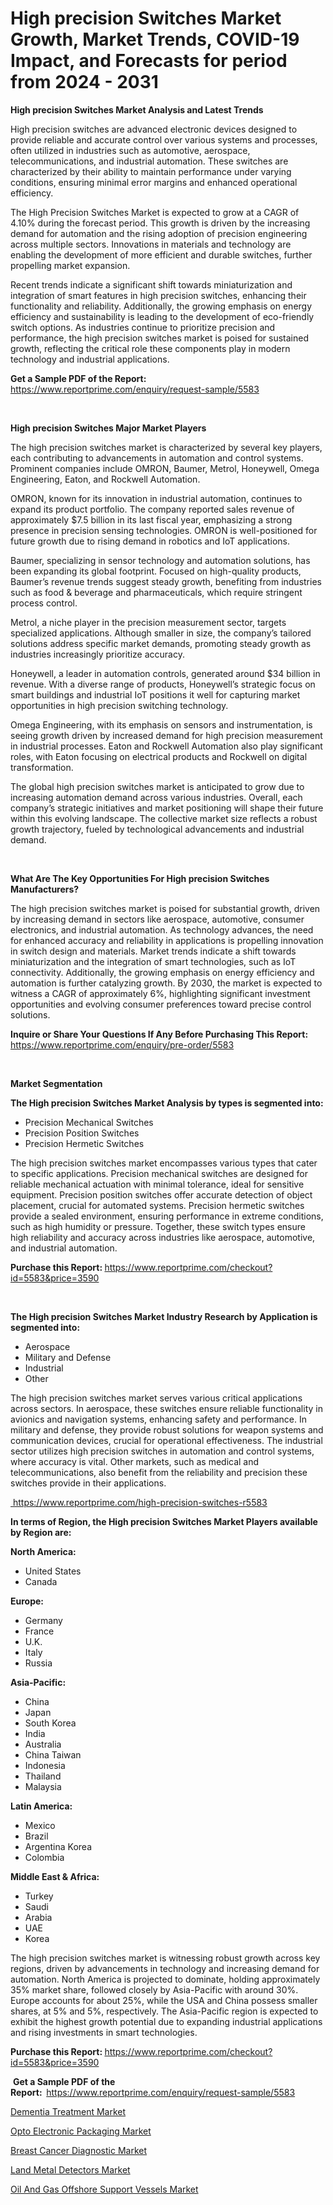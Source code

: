 <p><h1>High precision Switches Market Growth, Market Trends, COVID-19 Impact, and Forecasts for period from 2024 - 2031</h1></p><p><strong>High precision Switches Market Analysis and Latest Trends</strong></p>
<p><p>High precision switches are advanced electronic devices designed to provide reliable and accurate control over various systems and processes, often utilized in industries such as automotive, aerospace, telecommunications, and industrial automation. These switches are characterized by their ability to maintain performance under varying conditions, ensuring minimal error margins and enhanced operational efficiency.</p><p>The High Precision Switches Market is expected to grow at a CAGR of 4.10% during the forecast period. This growth is driven by the increasing demand for automation and the rising adoption of precision engineering across multiple sectors. Innovations in materials and technology are enabling the development of more efficient and durable switches, further propelling market expansion.</p><p>Recent trends indicate a significant shift towards miniaturization and integration of smart features in high precision switches, enhancing their functionality and reliability. Additionally, the growing emphasis on energy efficiency and sustainability is leading to the development of eco-friendly switch options. As industries continue to prioritize precision and performance, the high precision switches market is poised for sustained growth, reflecting the critical role these components play in modern technology and industrial applications.</p></p>
<p><strong>Get a Sample PDF of the Report:&nbsp;</strong> <a href="https://www.reportprime.com/enquiry/request-sample/5583">https://www.reportprime.com/enquiry/request-sample/5583</a></p>
<p>&nbsp;</p>
<p><strong>High precision Switches Major Market Players</strong></p>
<p><p>The high precision switches market is characterized by several key players, each contributing to advancements in automation and control systems. Prominent companies include OMRON, Baumer, Metrol, Honeywell, Omega Engineering, Eaton, and Rockwell Automation.</p><p>OMRON, known for its innovation in industrial automation, continues to expand its product portfolio. The company reported sales revenue of approximately $7.5 billion in its last fiscal year, emphasizing a strong presence in precision sensing technologies. OMRON is well-positioned for future growth due to rising demand in robotics and IoT applications.</p><p>Baumer, specializing in sensor technology and automation solutions, has been expanding its global footprint. Focused on high-quality products, Baumer’s revenue trends suggest steady growth, benefiting from industries such as food & beverage and pharmaceuticals, which require stringent process control.</p><p>Metrol, a niche player in the precision measurement sector, targets specialized applications. Although smaller in size, the company’s tailored solutions address specific market demands, promoting steady growth as industries increasingly prioritize accuracy.</p><p>Honeywell, a leader in automation controls, generated around $34 billion in revenue. With a diverse range of products, Honeywell’s strategic focus on smart buildings and industrial IoT positions it well for capturing market opportunities in high precision switching technology.</p><p>Omega Engineering, with its emphasis on sensors and instrumentation, is seeing growth driven by increased demand for high precision measurement in industrial processes. Eaton and Rockwell Automation also play significant roles, with Eaton focusing on electrical products and Rockwell on digital transformation.</p><p>The global high precision switches market is anticipated to grow due to increasing automation demand across various industries. Overall, each company’s strategic initiatives and market positioning will shape their future within this evolving landscape. The collective market size reflects a robust growth trajectory, fueled by technological advancements and industrial demand.</p></p>
<p>&nbsp;</p>
<p><strong>What Are The Key Opportunities For High precision Switches Manufacturers?</strong></p>
<p><p>The high precision switches market is poised for substantial growth, driven by increasing demand in sectors like aerospace, automotive, consumer electronics, and industrial automation. As technology advances, the need for enhanced accuracy and reliability in applications is propelling innovation in switch design and materials. Market trends indicate a shift towards miniaturization and the integration of smart technologies, such as IoT connectivity. Additionally, the growing emphasis on energy efficiency and automation is further catalyzing growth. By 2030, the market is expected to witness a CAGR of approximately 6%, highlighting significant investment opportunities and evolving consumer preferences toward precise control solutions.</p></p>
<p><strong>Inquire or Share Your Questions If Any Before Purchasing This Report:</strong> <a href="https://www.reportprime.com/enquiry/pre-order/5583">https://www.reportprime.com/enquiry/pre-order/5583</a></p>
<p>&nbsp;</p>
<p><strong>Market Segmentation</strong></p>
<p><strong>The High precision Switches Market Analysis by types is segmented into:</strong></p>
<p><ul><li>Precision Mechanical Switches</li><li>Precision Position Switches</li><li>Precision Hermetic Switches</li></ul></p>
<p><p>The high precision switches market encompasses various types that cater to specific applications. Precision mechanical switches are designed for reliable mechanical actuation with minimal tolerance, ideal for sensitive equipment. Precision position switches offer accurate detection of object placement, crucial for automated systems. Precision hermetic switches provide a sealed environment, ensuring performance in extreme conditions, such as high humidity or pressure. Together, these switch types ensure high reliability and accuracy across industries like aerospace, automotive, and industrial automation.</p></p>
<p><strong>Purchase this Report:&nbsp;</strong><a href="https://www.reportprime.com/checkout?id=5583&price=3590">https://www.reportprime.com/checkout?id=5583&price=3590</a></p>
<p>&nbsp;</p>
<p><strong>The High precision Switches Market Industry Research by Application is segmented into:</strong></p>
<p><ul><li>Aerospace</li><li>Military and Defense</li><li>Industrial</li><li>Other</li></ul></p>
<p><p>The high precision switches market serves various critical applications across sectors. In aerospace, these switches ensure reliable functionality in avionics and navigation systems, enhancing safety and performance. In military and defense, they provide robust solutions for weapon systems and communication devices, crucial for operational effectiveness. The industrial sector utilizes high precision switches in automation and control systems, where accuracy is vital. Other markets, such as medical and telecommunications, also benefit from the reliability and precision these switches provide in their applications.</p></p>
<p><a href="https://www.reportprime.com/high-precision-switches-r5583">&nbsp;https://www.reportprime.com/high-precision-switches-r5583</a></p>
<p><strong>In terms of Region, the High precision Switches Market Players available by Region are:</strong></p>
<p>
    <p> <strong> North America: </strong>
        <ul>
            <li>United States</li>
            <li>Canada</li>
        </ul>
        </p> 
    <p> <strong> Europe: </strong>
        <ul>
            <li>Germany</li>
            <li>France</li>
            <li>U.K.</li>
            <li>Italy</li>
            <li>Russia</li>
        </ul>
        </p> 
    <p> <strong> Asia-Pacific: </strong>
        <ul>
            <li>China</li>
            <li>Japan</li>
            <li>South Korea</li>
            <li>India</li>
            <li>Australia</li>
            <li>China Taiwan</li>
            <li>Indonesia</li>
            <li>Thailand</li>
            <li>Malaysia</li>
        </ul>
        </p> 
    <p> <strong> Latin America: </strong>
        <ul>
            <li>Mexico</li>
            <li>Brazil</li>
            <li>Argentina Korea</li>
            <li>Colombia</li>
        </ul>
        </p> 
    <p> <strong> Middle East & Africa: </strong>
        <ul>
            <li>Turkey</li>
            <li>Saudi</li>
            <li>Arabia</li>
            <li>UAE</li>
            <li>Korea</li>
        </ul>
    </p>
    </p>
<p><p>The high precision switches market is witnessing robust growth across key regions, driven by advancements in technology and increasing demand for automation. North America is projected to dominate, holding approximately 35% market share, followed closely by Asia-Pacific with around 30%. Europe accounts for about 25%, while the USA and China possess smaller shares, at 5% and 5%, respectively. The Asia-Pacific region is expected to exhibit the highest growth potential due to expanding industrial applications and rising investments in smart technologies.</p></p>
<p><strong>Purchase this Report: </strong><a href="https://www.reportprime.com/checkout?id=5583&price=3590">https://www.reportprime.com/checkout?id=5583&price=3590</a></p>
<p>&nbsp;<strong>Get a Sample PDF of the Report:&nbsp;&nbsp;</strong><a href="https://www.reportprime.com/enquiry/request-sample/5583">https://www.reportprime.com/enquiry/request-sample/5583</a></p>
<p><strong></strong></p>
<p><p><a href="https://www.linkedin.com/pulse/exploring-dementia-treatment-market-dynamics-global-trends-future-thmee?trackingId=jT%2F1Df72TCOIi%2B%2FryvEuRA%3D%3D">Dementia Treatment Market</a></p><p><a href="https://github.com/JakirUddin651/Market-Research-Report-List-1/blob/main/opto-electronic-packaging-market.md">Opto Electronic Packaging Market</a></p><p><a href="https://www.linkedin.com/pulse/breast-cancer-diagnostic-market-investigation-industry-evolution-dqo1e?trackingId=MCw35JDpQv25Swr7xS9LZA%3D%3D">Breast Cancer Diagnostic Market</a></p><p><a href="https://issuu.com/reportprime-2/docs/land-metal-detectors-market-size-20_52f475cac358b0">Land Metal Detectors Market</a></p><p><a href="https://issuu.com/reportprime-2/docs/oil-and-gas-offshore-support-vessel_a34d745e0a1f62">Oil And Gas Offshore Support Vessels Market</a></p></p>